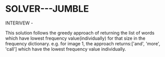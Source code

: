 # SOLVER---JUMBLE
INTERIVEW - 


This solution follows the greedy approach of returning the list of words which have lowest frequency value(individually) for that size in the frequency dictionary. e.g. for image 1, the approach returns:['and', 'more', 'call'] which have the lowest frequency value individually.
